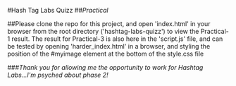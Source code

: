 #Hash Tag Labs Quizz
##*Practical*

##Please clone the repo for this project, and open 'index.html' in your browser from the root directory ('hashtag-labs-quizz') to view the Practical-1 result. The result for Practical-3 is also here in the 'script.js' file, and can be tested by opening 'harder_index.html' in a browser, and styling the position of the #myimage element at the bottom of the style.css file


###*Thank you for allowing me the opportunity to work for Hashtag Labs...I'm psyched about phase 2!*
